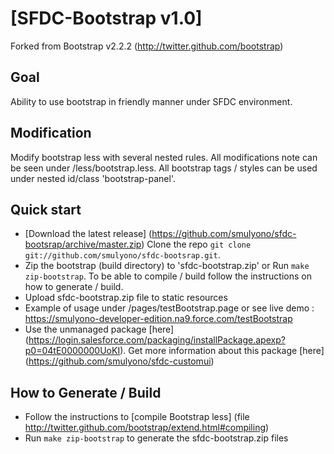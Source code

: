 # [SFDC-Bootstrap v1.0]

Forked from Bootstrap v2.2.2 (http://twitter.github.com/bootstrap)

## Goal

Ability to use bootstrap in friendly manner under SFDC environment.

## Modification

Modify bootstrap less with several nested rules. All modifications note can be seen under /less/bootstrap.less.
All bootstrap tags / styles can be used under nested id/class 'bootstrap-panel'.

## Quick start

* [Download the latest release] (https://github.com/smulyono/sfdc-bootsrap/archive/master.zip)
  Clone the repo `git clone git://github.com/smulyono/sfdc-bootsrap.git`.
* Zip the bootstrap (build directory) to 'sfdc-bootstrap.zip' or Run `make zip-bootstrap`. To be able to compile / build
  follow the instructions on how to generate / build.
* Upload sfdc-bootstrap.zip file to static resources
* Example of usage under /pages/testBootstrap.page
  or see live demo : https://smulyono-developer-edition.na9.force.com/testBootstrap
* Use the unmanaged package [here] (https://login.salesforce.com/packaging/installPackage.apexp?p0=04tE0000000UoKI). Get more information about this package [here] (https://github.com/smulyono/sfdc-customui)

## How to Generate / Build

* Follow the instructions to [compile Bootstrap less] (file http://twitter.github.com/bootstrap/extend.html#compiling)
* Run `make zip-bootstrap` to generate the sfdc-bootstrap.zip files
